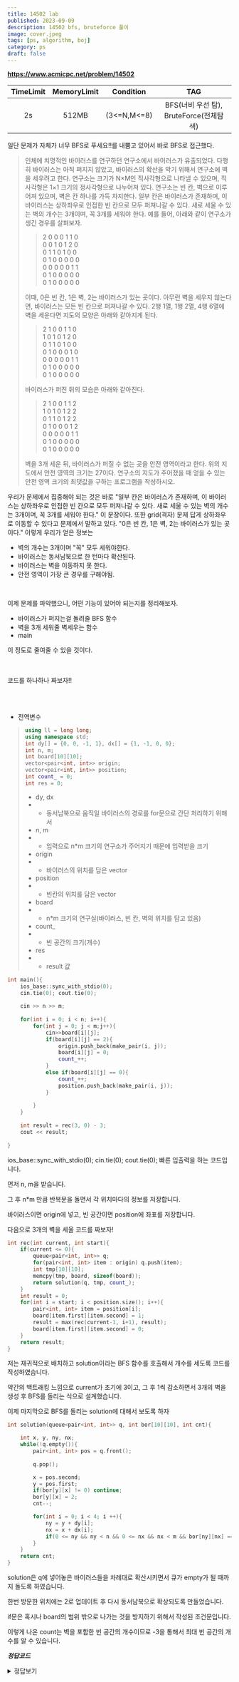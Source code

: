 ```yaml
---
title: 14502 lab
published: 2023-09-09
description: 14502 bfs, bruteforce 풀이
image: cover.jpeg
tags: [ps, algorithm, boj]
category: ps
draft: false
---
```


**https://www.acmicpc.net/problem/14502﻿**

|  TimeLimit  |  MemoryLimit  |  Condition   |               TAG                |
|:-----------:|:-------------:|:------------:|:--------------------------------:|
|     2s      |     512MB     | (3<=N,M<=8)  |  BFS(너비 우선 탐), BruteForce(전체탐색)  |


일단 문제가 자체가 너무 BFS로 푸세요!!를 내뿜고 있어서 바로 BFS로 접근했다.

> 인체에 치명적인 바이러스를 연구하던 연구소에서 바이러스가 유출되었다. 다행히 바이러스는 아직 퍼지지 않았고, 바이러스의 확산을 막기 위해서 연구소에 벽을 세우려고 한다.
> 연구소는 크기가 N×M인 직사각형으로 나타낼 수 있으며, 직사각형은 1×1 크기의 정사각형으로 나누어져 있다. 연구소는 빈 칸, 벽으로 이루어져 있으며, 벽은 칸 하나를 가득 차지한다.
> 일부 칸은 바이러스가 존재하며, 이 바이러스는 상하좌우로 인접한 빈 칸으로 모두 퍼져나갈 수 있다. 새로 세울 수 있는 벽의 개수는 3개이며, 꼭 3개를 세워야 한다.
> 예를 들어, 아래와 같이 연구소가 생긴 경우를 살펴보자.
>> 2 0 0 0 1 1 0\
>> 0 0 1 0 1 2 0\
>> 0 1 1 0 1 0 0\
>> 0 1 0 0 0 0 0\
>> 0 0 0 0 0 1 1\
>> 0 1 0 0 0 0 0\
>> 0 1 0 0 0 0 0
>
> 이때, 0은 빈 칸, 1은 벽, 2는 바이러스가 있는 곳이다. 아무런 벽을 세우지 않는다면, 바이러스는 모든 빈 칸으로 퍼져나갈 수 있다.
> 2행 1열, 1행 2열, 4행 6열에 벽을 세운다면 지도의 모양은 아래와 같아지게 된다.
>> 2 1 0 0 1 1 0\
1 0 1 0 1 2 0\
0 1 1 0 1 0 0\
0 1 0 0 0 1 0\
0 0 0 0 0 1 1\
0 1 0 0 0 0 0\
0 1 0 0 0 0 0
> 
> 바이러스가 퍼진 뒤의 모습은 아래와 같아진다.
>> 2 1 0 0 1 1 2\
1 0 1 0 1 2 2\
0 1 1 0 1 2 2\
0 1 0 0 0 1 2\
0 0 0 0 0 1 1\
0 1 0 0 0 0 0\
0 1 0 0 0 0 0
> 
> 벽을 3개 세운 뒤, 바이러스가 퍼질 수 없는 곳을 안전 영역이라고 한다. 위의 지도에서 안전 영역의 크기는 27이다.
> 연구소의 지도가 주어졌을 때 얻을 수 있는 안전 영역 크기의 최댓값을 구하는 프로그램을 작성하시오.


우리가 문제에서 집중해야 되는 것은 바로 "일부 칸은 바이러스가 존재하며, 이 바이러스는 상하좌우로 인접한 빈 칸으로 모두 퍼져나갈 수 있다. 새로 세울 수 있는 벽의 개수는 3개이며, 꼭 3개를 세워야 한다." 이 문장이다. 또한 grid(격자) 문제 답게 상하좌우로 이동할 수 있다고 문제에서 말하고 있다. "0은 빈 칸, 1은 벽, 2는 바이러스가 있는 곳이다." 이렇게 우리가 얻은 정보는



* 벽의 개수는 3개이며 "꼭" 모두 세워야한다.
* 바이러스는 동서남북으로 한 턴마다 확산된다.
* 바이러스는 벽을 이동하지 못 한다.
* 안전 영역이 가장 큰 경우를 구해야됨.


&nbsp;


이제 문제를 파악했으니, 어떤 기능이 있어야 되는지를 정리해보자.


* 바이러스가 퍼지는걸 돌려줄 BFS 함수
* 벽을 3개 세워줄 벽세우는 함수
* main

이 정도로 줄여줄 수 있을 것이다.
\
&nbsp;
\
&nbsp;


코드를 하나하나 짜보자!!

\
&nbsp;

* 전역변수

> 
> 
> ```cpp
> using ll = long long;
> using namespace std;
> int dy[] = {0, 0, -1, 1}, dx[] = {1, -1, 0, 0};
> int n, m;
> int board[10][10];
> vector<pair<int, int>> origin;
> vector<pair<int, int>> position;
> int count_ = 0;
> int res = 0;
> ```
> * dy, dx
> * * 동서남북으로 움직일 바이러스의 경로를 for문으로 간단 처리하기 위해서
> * n, m
> * * 입력으로 n*m 크기의 연구소가 주어지기 때문에 입력받을 크기
> * origin
> * * 바이러스의 위치를 담은 vector
> * position
> * * 빈칸의 위치를 담은 vector
> * board
> * * n*m 크기의 연구실(바이러스, 빈 칸, 벽의 위치를 담고 있음)
> * count_
> * * 빈 공간의 크기(개수)
> * res
> * * result 값



```cpp
int main(){
    ios_base::sync_with_stdio(0);
    cin.tie(0); cout.tie(0);
    
    cin >> n >> m;
    
    for(int i = 0; i < n; i++){
        for(int j = 0; j < m;j++){
            cin>>board[i][j];
            if(board[i][j] == 2){
                origin.push_back(make_pair(i, j));
                board[i][j] = 0;
                count_++;
            }
            else if(board[i][j] == 0){
                count_++;
                position.push_back(make_pair(i, j));
            }
            
        }
    }
    
    int result = rec(3, 0) - 3;
    cout << result;
    
}
```

ios_base::sync_with_stdio(0); cin.tie(0); cout.tie(0); 빠른 입출력을 하는 코드입니다.



먼저 n, m을 받습니다.



그 후 n*m 만큼 반복문을 돌면서 각 위치마다의 정보를 저장합니다.



바이러스이면 origin에 넣고, 빈 공간이면 position에 좌표를 저장합니다.





다음으로 3개의 벽을 세울 코드를 짜보자!

```cpp
int rec(int current, int start){
    if(current <= 0){
        queue<pair<int, int>> q;
        for(pair<int, int> item : origin) q.push(item);
        int tmp[10][10];
        memcpy(tmp, board, sizeof(board));
        return solution(q, tmp, count_);
    }
    int result = 0;
    for(int i = start; i < position.size(); i++){
        pair<int, int> item = position[i];
        board[item.first][item.second] = 1;
        result = max(rec(current-1, i+1), result);
        board[item.first][item.second] = 0;
    }
    return result;
}
```

저는 재귀적으로 배치하고 solution이라는 BFS 함수를 호출해서 개수를 세도록 코드를 작성하였습니다.



약간의 백트래킹 느낌으로 current가 초기에 3이고, 그 후 1씩 감소하면서 3개의 벽을 생성 후 BFS를 돌리는 식으로 설계했습니다.



이제 마지막으로 BFS를 돌리는 solution에 대해서 보도록 하자
```cpp
int solution(queue<pair<int, int>> q, int bor[10][10], int cnt){

    int x, y, ny, nx;
    while(!q.empty()){
        pair<int, int> pos = q.front();
        
        q.pop();

        x = pos.second;
        y = pos.first;
        if(bor[y][x] != 0) continue;
        bor[y][x] = 2;
        cnt--;

        for(int i = 0; i < 4; i ++){
            ny = y + dy[i];
            nx = x + dx[i];
            if(0 <= ny && ny < n && 0 <= nx && nx < m && bor[ny][nx] == 0) q.push(make_pair(ny, nx));
        }
    }
    return cnt;
}
```
solution은 q에 넣어놓은 바이러스들을 차례대로 확산시키면서 큐가 empty가 될 때까지 돌도록 하였습니다.



한번 방문한 위치에는 2로 업데이트 후 다시 동서남북으로 확상되도록 만들었습니다.



if문은 혹시나 board의 범위 밖으로 나가는 것을 방지하기 위해서 작성된 조건문입니다.



이렇게 나온 count는 벽을 포함한 빈 공간의 개수이므로 -3을 통해서 최대 빈 공간의 개수를 알 수 있습니다.



***정답코드***
<details>
<summary>정답보기</summary>

<!-- summary 아래 한칸 공백 두어야함 -->
## Solution
```cpp
#define MAX 200000001
#include <iostream>
#include <vector>
#include <cstring>
#include <algorithm>
#include <cstring>
#include <queue>
#include <stack>
using ll = long long;
using namespace std;

int dy[] = {0, 0, -1, 1}, dx[] = {1, -1, 0, 0};

int n, m;
int board[10][10];

vector<pair<int, int>> origin;
vector<pair<int, int>> position;
int count_ = 0;
int res = 0;
int test = 0;

int solution(queue<pair<int, int>> q, int bor[10][10], int cnt){

    int x, y, ny, nx;
    while(!q.empty()){
        pair<int, int> pos = q.front();
        
        q.pop();

        x = pos.second;
        y = pos.first;
        if(bor[y][x] != 0) continue;
        bor[y][x] = 2;
        cnt--;

        for(int i = 0; i < 4; i ++){
            ny = y + dy[i];
            nx = x + dx[i];
            if(0 <= ny && ny < n && 0 <= nx && nx < m && bor[ny][nx] == 0) q.push(make_pair(ny, nx));
        }
    }
    return cnt;
}

int rec(int current, int start){
    if(current <= 0){
        queue<pair<int, int>> q;
        for(pair<int, int> item : origin) q.push(item);
        int tmp[10][10];
        memcpy(tmp, board, sizeof(board));
        return solution(q, tmp, count_);
    }
    int result = 0;
    for(int i = start; i < position.size(); i++){
        pair<int, int> item = position[i];
        board[item.first][item.second] = 1;
        result = max(rec(current-1, i+1), result);
        board[item.first][item.second] = 0;
    }
    return result;
}
int main(){
    ios_base::sync_with_stdio(0);
    cin.tie(0); cout.tie(0);
    cin >> n >> m;
    
    
    
    for(int i = 0; i < n; i++){
        for(int j = 0; j < m;j++){
            cin>>board[i][j];
            if(board[i][j] == 2){
                origin.push_back(make_pair(i, j));
                board[i][j] = 0;
                count_++;
            }
            else if(board[i][j] == 0){
                count_++;
                position.push_back(make_pair(i, j));
            }
            
        }
    }
    
    int result = rec(3, 0) - 3;
    cout << result;
    
}
```
</details>




